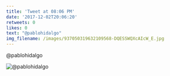 ```yaml
---
title: 'Tweet at 08:06 PM'
date: '2017-12-02T20:06:20'
retweets: 0
likes: 0
text: "@pablohidalgo"
img_filename: /images/937050319632109568-DQESSWQXcAIcW_E.jpg
---
```

@pablohidalgo

![@pablohidalgo](/images/937050319632109568-DQESSWQXcAIcW_E.jpg "@pablohidalgo")